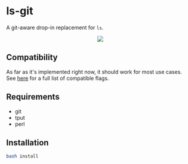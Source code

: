 # ls-git
A git-aware drop-in replacement for `ls`.

<p align="center">
    <img src="https://media.githubusercontent.com/media/eth-p/ls-git/master/docs/demo.svg">
</p>

## Compatibility
As far as it's implemented right now, it should work for most use cases.  
See [here](https://github.com/eth-p/ls-git/issues/1) for a full list of compatible flags.

## Requirements

- git
- tput
- perl

## Installation

```bash
bash install
```
